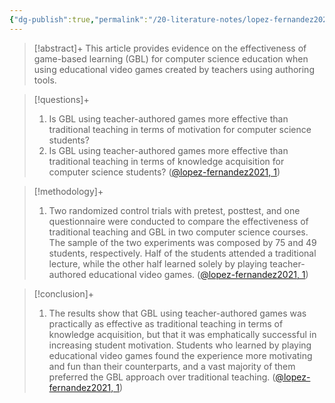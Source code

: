 ```yaml
---
{"dg-publish":true,"permalink":"/20-literature-notes/lopez-fernandez2021/","title":"Comparing Traditional Teaching and Game-Based Learning Using Teacher-Authored Games on Computer Science Education","tags":["computer-science","game-based-learning","motivation"],"created":"2024-08-30","updated":"2024-09-13"}
---
```



> [!abstract]+
> This article provides evidence on the effectiveness of game-based learning (GBL) for computer science education when using educational video games created by teachers using authoring tools.

> [!questions]+
>
> 1. Is GBL using teacher-authored games more effective than traditional teaching in terms of motivation for computer science students?
> 2. Is GBL using teacher-authored games more effective than traditional teaching in terms of knowledge acquisition for computer science students? ([@lopez-fernandez2021, 1](zotero://open-pdf/library/items/6H22A4S4?page=1&annotation=DIMVCPNG))

> [!methodology]+
>
> 1. Two randomized control trials with pretest, posttest, and one questionnaire were conducted to compare the effectiveness of traditional teaching and GBL in two computer science courses. The sample of the two experiments was composed by 75 and 49 students, respectively. Half of the students attended a traditional lecture, while the other half learned solely by playing teacher-authored educational video games. ([@lopez-fernandez2021, 1](zotero://open-pdf/library/items/6H22A4S4?page=1&annotation=DBTQFQ34))

> [!conclusion]+
>
> 1. The results show that GBL using teacher-authored games was practically as effective as traditional teaching in terms of knowledge acquisition, but that it was emphatically successful in increasing student motivation. Students who learned by playing educational video games found the experience more motivating and fun than their counterparts, and a vast majority of them preferred the GBL approach over traditional teaching. ([@lopez-fernandez2021, 1](zotero://open-pdf/library/items/6H22A4S4?page=1&annotation=DGJ69IQP))
